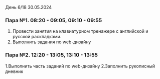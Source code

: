 День 6/18 30.05.2024
### Пара №1. 08:20 - 09:05, 09:10 - 09:55
1. Провести занятия на клавиатурном тренажере с английской и русской раскладками. 
2. Выполнить задания по web-дизайну 
### Пара №2. 12:20 - 13:05, 13:10 - 13:55
1.Выполнить часть заданий по web-дизайну 
2.Заполнить рукописный дневник 
